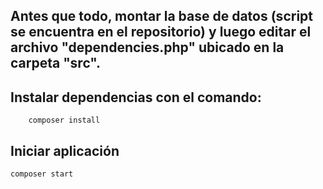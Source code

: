 ## Antes que todo, montar la base de datos (script se encuentra en el repositorio) y luego editar el archivo "dependencies.php" ubicado en la carpeta "src".

## Instalar dependencias con el comando:

    	composer install

## Iniciar aplicación

	composer start
